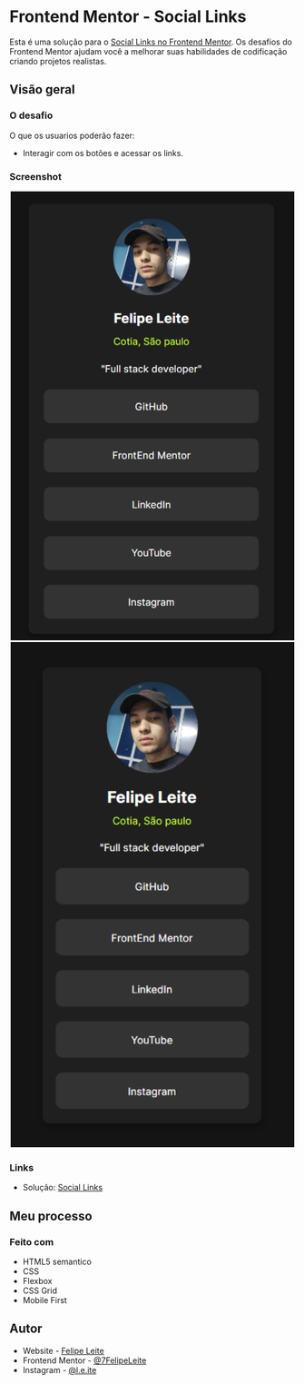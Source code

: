 # Frontend Mentor - Social Links

Esta é uma solução para o [Social Links no Frontend Mentor](https://www.frontendmentor.io/challenges/social-links-profile-UG32l9m6dQ/hub). Os desafios do Frontend Mentor ajudam você a melhorar suas habilidades de codificação criando projetos realistas.

## Visão geral

### O desafio

O que os usuarios poderão fazer:

- Interagir com os botões e acessar os links.

### Screenshot
<div align="center">
<img src="screenshots/pc.png" width="500px">
<img src="screenshots/mobile.png" width="500px">
</div>

### Links
- Solução: [Social Links](https://7felipeleite.github.io/mini-projetos/social-links/)

## Meu processo

### Feito com

- HTML5 semantico
- CSS
- Flexbox
- CSS Grid
- Mobile First

## Autor

- Website - [Felipe Leite](https://github.com/7FelipeLeite)
- Frontend Mentor - [@7FelipeLeite](https://www.frontendmentor.io/profile/7FelipeLeite)
- Instagram - [@l.e.ite](https://www.instagram.com/l.e.ite)
